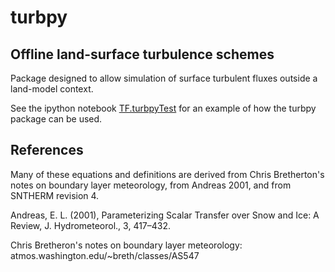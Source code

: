 # turbpy
## Offline land-surface turbulence schemes 
Package designed to allow simulation of surface turbulent fluxes outside a land-model context.

See the ipython notebook [TF.turbpyTest](./TF.turbpyTest.ipynb) for an example of how the turbpy package can be used.

## References
Many of these equations and definitions are derived from Chris Bretherton's notes on boundary layer meteorology, from Andreas 2001, and from SNTHERM revision 4.

Andreas, E. L. (2001), Parameterizing Scalar Transfer over Snow and Ice:
A Review, J. Hydrometeorol., 3, 417–432.

Chris Bretheron's notes on boundary layer meteorology: atmos.washington.edu/~breth/classes/AS547
